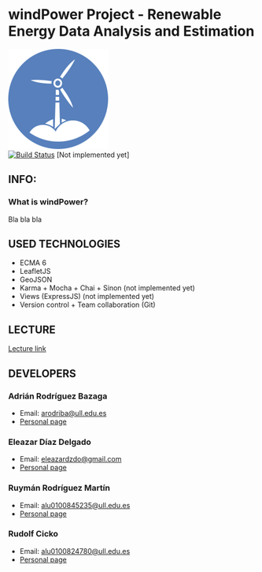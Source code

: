 # windPower Project - Renewable Energy Data Analysis and Estimation

![windPower Logo](resources/images/Logo.png)<br>
[![Build Status](https://travis-ci.org/LambdaCode/AJAX-ECMA6-Modules-Files.svg?branch=master)](https://travis-ci.org/LambdaCode/AJAX-ECMA6-Modules-Files) [Not implemented yet]

## INFO:

### What is windPower?

Bla bla bla

## USED TECHNOLOGIES
- ECMA 6 <br>
- LeafletJS <br>
- GeoJSON <br>
- Karma + Mocha + Chai + Sinon (not implemented yet)<br>
- Views (ExpressJS) (not implemented yet)<br>
- Version control + Team collaboration (Git) <br>

## LECTURE

[Lecture link](https://docs.google.com/presentation/d/11JG15e0-nbzbCHouQig1VCBPeA0XPWNmxdyQLQ8EBww/edit#slide=id.p)

## DEVELOPERS

### Adrián Rodríguez Bazaga
  - Email: arodriba@ull.edu.es
  - [Personal page](http://adrianbzg.github.io)

### Eleazar Díaz Delgado
  - Email: eleazardzdo@gmail.com
  - [Personal page](http://elediaz.github.io/)

### Ruymán Rodríguez Martín
  - Email: alu0100845235@ull.edu.es
  - [Personal page](http://alu0100845235.github.io/)

### Rudolf Cicko
  - Email: alu0100824780@ull.edu.es
  - [Personal page](http://alu0100824780.github.io/)
